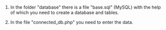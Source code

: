 1. In the folder "database" there is a file "base.sql" (MySQL) with the help of which you need to create a database and tables.

2. In the file "connected_db.php" you need to enter the data.